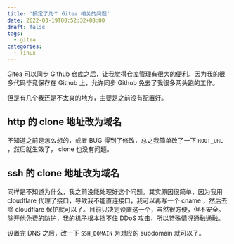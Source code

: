 ```yaml
---
title: '搞定了几个 Gitea 相关的问题'
date: 2022-03-19T00:52:32+08:00
draft: false
tags:
  - gitea
categories:
  - linux
---
```


Gitea 可以同步 Github 仓库之后，让我觉得仓库管理有很大的便利。因为我的很多代码毕竟保存在 Github 上，允许同步 Github 免去了我很多两头跑的工作。

但是有几个我还是不太爽的地方，主要是之前没有配置好。

## http 的 clone 地址改为域名

不知道之前是怎么想的，或者 BUG 得到了修改，总之我简单改了一下 `ROOT_URL` ，然后就生效了， clone 也没有问题。

## ssh 的 clone 地址改为域名

同样是不知道为什么，我之前没能处理好这个问题。其实原因很简单，因为我用 cloudflare 代理了接口，导致我不能直连接口，我可以再写一个 cname ，然后去除 cloudflare 保护就可以了。目前只决定设置这一个，虽然很方便，但不安全。除开他免费的防护，我的机子根本挡不住 DDoS 攻击，所以特殊情况通融通融。

设置完 DNS 之后，改一下 `SSH_DOMAIN` 为对应的 subdomain 就可以了。
